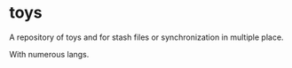 # toys

A repository of toys and for stash files or synchronization in multiple place.

With numerous langs.
